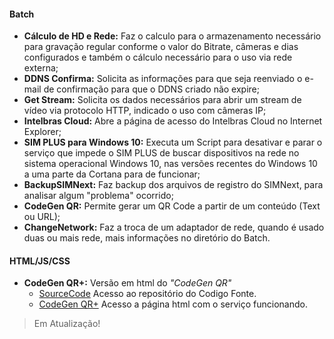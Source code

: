 #### Batch
- **Cálculo de HD e Rede:** Faz o calculo para o armazenamento necessário para gravação regular conforme o valor do Bitrate, câmeras e dias configurados e também o cálculo necessário para o uso 	via rede externa;
- **DDNS Confirma:** Solicita as informações para que seja reenviado o e-mail de confirmação para que o DDNS criado não expire;
- **Get Stream:** Solicita os dados necessários para abrir um stream de vídeo via protocolo HTTP, indicado o uso com câmeras IP;
- **Intelbras Cloud:** Abre a página de acesso do Intelbras Cloud no Internet Explorer;
- **SIM PLUS para Windows 10:** Executa um Script para desativar e parar o serviço que impede o SIM PLUS de buscar dispositivos na rede no sistema operacional Windows 10, nas versões recentes do Windows 10 a uma parte da Cortana para de funcionar;
- **BackupSIMNext:** Faz backup dos arquivos de registro do SIMNext, para analisar algum "problema" ocorrido;
- **CodeGen QR:** Permite gerar um QR Code a partir de um conteúdo (Text ou URL);
- **ChangeNetwork:** Faz a troca de um adaptador de rede, quando é usado duas ou mais rede, mais informações no diretório do Batch.

#### HTML/JS/CSS
* **CodeGen QR+:** Versão em html do _"CodeGen QR"_
  * [SourceCode](https://github.com/pasheko/pasheko.github.io "Source") Acesso ao repositório do Codigo Fonte.
  * [CodeGen QR+](http://pasheko.github.io "CodeGen QR+ - Pasheko") Acesso a página html com o serviço funcionando.

> Em Atualização!
